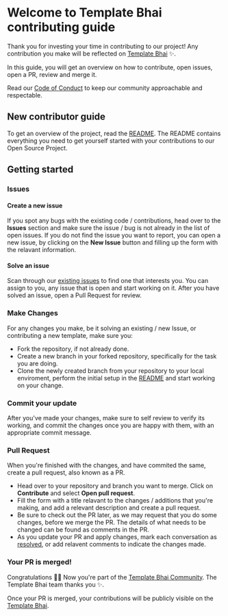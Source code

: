 # Welcome to Template Bhai contributing guide <!-- omit in toc -->

Thank you for investing your time in contributing to our project! Any contribution you make will be reflected on [Template Bhai](https://template-bhai-landing-page.netlify.app/) :sparkles:. 

In this guide, you will get an overview on how to contribute, open issues, open a PR, review and merge it.

Read our [Code of Conduct](./CODE_OF_CONDUCT.md) to keep our community approachable and respectable.


## New contributor guide

To get an overview of the project, read the [README](README.md). The README contains everything you need to get yourself started with your contributions to our Open Source Project.

## Getting started

### Issues

#### Create a new issue

If you spot any bugs with the existing code / contributions, head over to the **Issues** section and make sure the issue / bug is not already in the list of open issues. If you do not find the issue you want to report, you can open a new issue, by clicking on the **New Issue** button and filling up the form with the relavant information.

#### Solve an issue

Scan through our [existing issues](https://github.com/AndrejJurkin/template-bhai/issues) to find one that interests you. You can assign to you, any issue that is open and start working on it.
After you have solved an issue, open a Pull Request for review.

### Make Changes

For any changes you make, be it solving an existing / new Issue, or contributing a new template, make sure you:
- Fork the repository, if not already done.
- Create a new branch in your forked repository, specifically for the task you are doing.
- Clone the newly created branch from your repository to your local enviroment, perform the initial setup in the [README](README.md) and start working on your change.

### Commit your update

After you've made your changes, make sure to self review to verify its working, and commit the changes once you are happy with them, with an appropriate commit message.

### Pull Request

When you're finished with the changes, and have commited the same, create a pull request, also known as a PR.
- Head over to your repository and branch you want to merge. Click on **Contribute** and select **Open pull request**.
- Fill the form with a title relavant to the changes / additions that you're making, and add a relevant description and create a pull request.
- Be sure to check out the PR later, as we may request that you do some changes, before we merge the PR. The details of what needs to be changed can be found as comments in the PR.
- As you update your PR and apply changes, mark each conversation as [resolved](https://docs.github.com/en/github/collaborating-with-issues-and-pull-requests/commenting-on-a-pull-request#resolving-conversations), or add relavent comments to indicate the changes made.

### Your PR is merged!

Congratulations :tada::tada: Now you're part of the [Template Bhai Community](https://github.com/AndrejJurkin/template-bhai). The Template Bhai team thanks you :sparkles:. 

Once your PR is merged, your contributions will be publicly visible on the [Template Bhai](https://template-bhai-landing-page.netlify.app/).
